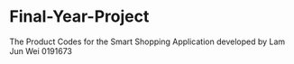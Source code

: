 # Final-Year-Project
The Product Codes for the Smart Shopping Application developed by Lam Jun Wei 0191673
